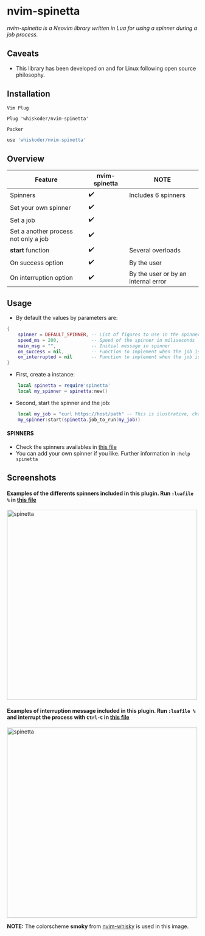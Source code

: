 # nvim-spinetta
*nvim-spinetta is a Neovim library written in Lua for using a spinner during a job process.*

## Caveats
- This library has been developed on and for Linux following open source philosophy.

## Installation
`Vim Plug`
```vim
Plug 'whiskoder/nvim-spinetta'
```
`Packer`
```lua
use 'whiskoder/nvim-spinetta'
```

## Overview
| Feature | nvim-spinetta | NOTE |
| ------- | ------------- | ---- |
| Spinners | :heavy_check_mark: | Includes 6 spinners |
| Set your own spinner | :heavy_check_mark: |  |
| Set a job | :heavy_check_mark: |  |
| Set a another process not only a job | :heavy_check_mark: |  |
| **start** function | :heavy_check_mark: | Several overloads |
| On success option | :heavy_check_mark: | By the user |
| On interruption option | :heavy_check_mark: | By the user or by an internal error |

## Usage
- By default the values by parameters are:
```lua
{
    spinner = DEFAULT_SPINNER, -- List of figures to use in the spinner
    speed_ms = 200,            -- Speed of the spinner in miliseconds
    main_msg = "",             -- Initial message in spinner
    on_success = nil,          -- Function to implement when the job is finished
    on_interrupted = nil       -- Function to implement when the job is interrupted
}
```

- First, create a instance:
```lua
    local spinetta = require'spinetta'
    local my_spinner = spinetta:new()
```

- Second, start the spinner and the job:
```lua
    local my_job = "curl https://host/path" -- This is ilustrative, change it by your job to run
    my_spinner:start(spinetta.job_to_run(my_job))
```

#### SPINNERS
- Check the spinners availables in [this file](https://github.com/whiskoder/nvim-spinetta/blob/master/lua/spinetta/spinners.lua)
- You can add your own spinner if you like. Further information in `:help spinetta`

## Screenshots
#### Examples of the differents spinners included in this plugin. Run `:luafile %` in [this file](https://github.com/whiskoder/nvim-spinetta/blob/master/tests/test_spinners.lua)

<img src="https://github.com/whiskoder/img/blob/master/nvim-spinetta/spinetta.gif?raw=true" alt="spinetta" style="width:500px;"/>

#### Examples of interruption message included in this plugin. Run `:luafile %` and interrupt the process with `Ctrl-C` in [this file](https://github.com/whiskoder/nvim-spinetta/blob/master/tests/test_interruption.lua)
<img src="https://github.com/whiskoder/img/blob/master/nvim-spinetta/interrupt.gif?raw=true" alt="spinetta" style="width:500px;"/>

**NOTE:** The colorscheme **smoky** from [nvim-whisky](https://github.com/whiskoder/nvim-whisky) is used in this image.
